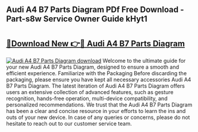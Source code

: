 ## Audi A4 B7 Parts Diagram PDf Free Download - Part-s8w Service Owner Guide kHyt1

# <h2><a href="http://dfrk8c6.blite.top/?on=Audi+A4+B7+Parts+Diagram">🔗Download New 👉🔴 Audi A4 B7 Parts Diagram</a></h2>

[![Audi A4 B7 Parts Diagram download](https://i.imgur.com/lujVjoI.png)](http://dfrk8c6.blite.top/?on=Audi+A4+B7+Parts+Diagram)
Welcome to the ultimate guide for your new Audi A4 B7 Parts Diagram, designed to ensure a smooth and efficient experience. Familiarize with the Packaging Before discarding the packaging, please ensure you have kept all necessary accessories Audi A4 B7 Parts Diagram. The latest iteration of Audi A4 B7 Parts Diagram offers users an extensive collection of advanced features, such as gesture recognition, hands-free operation, multi-device compatibility, and personalized recommendations. We trust that the Audi A4 B7 Parts Diagram has been a clear and concise resource in your efforts to learn the ins and outs of your new device. In case of any queries or concerns, please do not hesitate to reach out to our customer service team.
